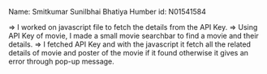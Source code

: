 Name: Smitkumar Sunilbhai Bhatiya
Humber id: N01541584

=> I worked on javascript file to fetch the details from the API Key.
=> Using API Key of movie, I made a small movie searchbar to find a movie and their details.
=> I fetched API Key and with the javascript it fetch all the related details of movie and poster of the movie if it found otherwise it gives an error through pop-up message.